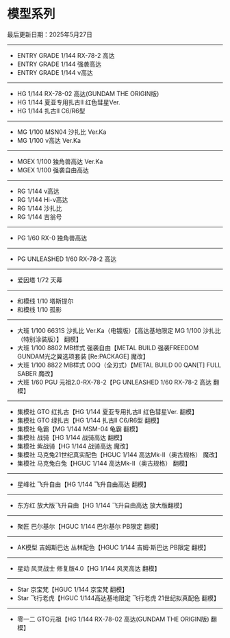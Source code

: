 # 模型系列

最后更新日期：2025年5月27日

---

- ENTRY GRADE 1/144 RX-78-2 高达
- ENTRY GRADE 1/144 强袭高达
- ENTRY GRADE 1/144 ν高达

---

- HG 1/144 RX-78-02 高达(GUNDAM THE ORIGIN版)
- HG 1/144 夏亚专用扎古II 红色彗星Ver.
- HG 1/144 扎古II C6/R6型

---

- MG 1/100 MSN04 沙扎比 Ver.Ka
- MG 1/100 ν高达 Ver.Ka

---

- MGEX 1/100 独角兽高达 Ver.Ka
- MGEX 1/100 强袭自由高达

---

- RG 1/144 ν高达
- RG 1/144 Hi-ν高达
- RG 1/144 沙扎比
- RG 1/144 吉翁号

---

- PG 1/60 RX-0 独角兽高达

---

- PG UNLEASHED 1/60 RX-78-2 高达

---

- 爱因塔 1/72 天幕

---

- 和模线 1/10 塔斯提尔
- 和模线 1/10 孤影

---

- 大班 1/100 6631S 沙扎比 Ver.Ka（电镀版）【高达基地限定 MG 1/100 沙扎比（特别涂装版）】 翻模】
- 大班 1/100 8802 MB样式 强袭自由【METAL BUILD 强袭FREEDOM GUNDAM光之翼选项套装 [Re:PACKAGE] 魔改】
- 大班 1/100 8822 MB样式 OOQ（全刃式）【METAL BUILD 00 QAN[T] FULL SABER 魔改】
- 大班 1/60 PGU 元祖2.0-RX-78-2【PG UNLEASHED 1/60 RX-78-2 高达 翻模】

---

- 集模社 GTO 红扎古【HG 1/144 夏亚专用扎古II 红色彗星Ver. 翻模】
- 集模社 GTO 绿扎古【HG 1/144 扎古II C6/R6型 翻模】
- 集模社 龟霸【MG 1/144 MSM-04 龟霸 翻模】
- 集模社 战骑【HG 1/144 战骑高达 翻模】
- 集模社 紫战骑【HG 1/144 战骑高达 魔改】
- 集模社 马克兔21世纪真实配色【HGUC 1/144 高达Mk-Ⅱ（奥古规格） 魔改】
- 集模社 马克兔白兔【HGUC 1/144 高达Mk-Ⅱ（奥古规格） 翻模】

---

- 星峰社 飞升自由【HG 1/144 飞升自由高达 翻模】

---

- 东方红 放大版飞升自由【HG 1/144 飞升自由高达 放大版翻模】

---

- 聚匠 巴尔基尔【HGUC 1/144 巴尔基尔 PB限定 翻模】

---

- AK模型 吉姆斯巴达 丛林配色【HGUC 1/144 吉姆·斯巴达 PB限定 翻模】

---

- 星动 风灵战士 修复版4.0【HG 1/144 风灵高达 翻模】

---

- Star 京宝梵【HGUC 1/144 京宝梵 翻模】
- Star 飞行老虎【HGUC 1/144高达基地限定 飞行老虎 21世纪拟真配色 翻模】

---

- 零一二 GTO元祖【HG 1/144 RX-78-02 高达(GUNDAM THE ORIGIN版) 翻模】
